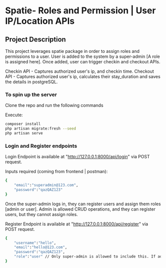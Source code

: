 # Spatie- Roles and Permission | User IP/Location APIs 

## Project Description

This project leverages spatie package in order to assign roles and permissions to a user. User is added to the system by a super-admin [A role is assigned here]. Once added, user can trigger checkin and checkout APIs.

Checkin API - Captures authorized user's ip, and checkin time.
Checkout API - Captures authorized user's ip, calculates their stay_duration and saves the details in postgreSQL.


### To spin up the server

Clone the repo and run the following commands

Execute:
```bash
composer install
php artisan migrate:fresh --seed
php artisan serve 
```



### Login and Register endpoints

Login Endpoint is available at "http://127.0.0.1:8000/api/login" via POST request. 

Inputs required (coming from frontend | postman):

```bash
{
    "email":"superadmin@123.com",
    "password":"qazQAZ123"
}
```

Once the super-admin logs in, they can register users and assign them roles [admin or user].
Admin is allowed CRUD operations, and they can register users, but they cannot assign roles. 


Register Endpoint is available at "http://127.0.0.1:8000/api/register" via POST request. 

```bash
{
    "username":"hello",
    "email":"hello@123.com",
    "password":"qazQAZ123",
    "role":"user" // Only super-admin is allowed to include this. If admin includes this, default role [default role: user] gets used
}
```

